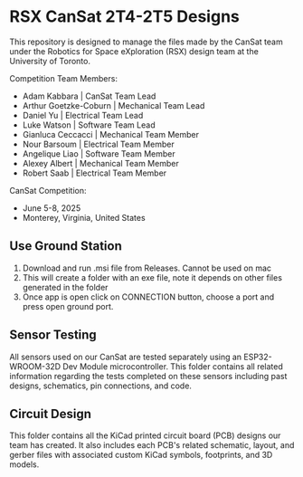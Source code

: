 # RSX CanSat 2T4-2T5 Designs
This repository is designed to manage the files made by the CanSat team under the Robotics for Space eXploration (RSX) design team at the University of Toronto. 

Competition Team Members: 
- Adam Kabbara | CanSat Team Lead
- Arthur Goetzke-Coburn | Mechanical Team Lead
- Daniel Yu | Electrical Team Lead
- Luke Watson | Software Team Lead
- Gianluca Ceccacci | Mechanical Team Member
- Nour Barsoum | Electrical Team Member
- Angelique Liao | Software Team Member
- Alexey Albert | Mechanical Team Member
- Robert Saab | Electrical Team Member

CanSat Competition:
- June 5-8, 2025
- Monterey, Virginia, United States

## Use Ground Station
1. Download and run .msi file from Releases. Cannot be used on mac
2. This will create a folder with an exe file, note it depends on other files generated in the folder
3. Once app is open click on CONNECTION button, choose a port and press open ground port.

## Sensor Testing
All sensors used on our CanSat are tested separately using an ESP32-WROOM-32D Dev Module microcontroller. This folder contains all related information regarding the tests completed on these sensors including past designs, schematics, pin connections, and code.

## Circuit Design
This folder contains all the KiCad printed circuit board (PCB) designs our team has created. It also includes each PCB's related schematic, layout, and gerber files with associated custom KiCad symbols, footprints, and 3D models.